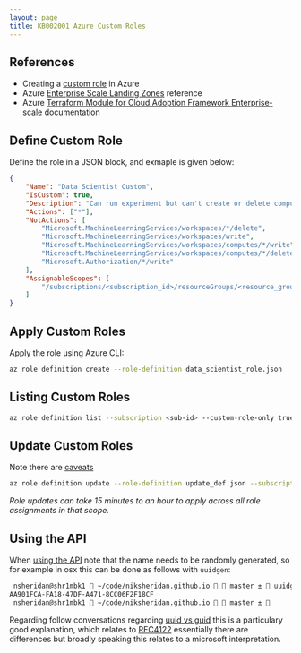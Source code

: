 ```yaml
---
layout: page
title: KB002001 Azure Custom Roles
---
```


## References

* Creating a [custom role](https://docs.microsoft.com/en-us/azure/machine-learning/how-to-assign-roles#create-custom-role) in Azure
* Azure [Enterprise Scale Landing Zones](https://docs.microsoft.com/en-us/azure/cloud-adoption-framework/ready/enterprise-scale/terraform-module-caf-enterprise-scale) reference
* Azure [Terraform Module for Cloud Adoption Framework Enterprise-scale](https://registry.terraform.io/modules/Azure/caf-enterprise-scale/azurerm/latest) documentation

## Define Custom Role

Define the role in a JSON block, and exmaple is given below:

```json
{
    "Name": "Data Scientist Custom",
    "IsCustom": true,
    "Description": "Can run experiment but can't create or delete compute.",
    "Actions": ["*"],
    "NotActions": [
        "Microsoft.MachineLearningServices/workspaces/*/delete",
        "Microsoft.MachineLearningServices/workspaces/write",
        "Microsoft.MachineLearningServices/workspaces/computes/*/write",
        "Microsoft.MachineLearningServices/workspaces/computes/*/delete", 
        "Microsoft.Authorization/*/write"
    ],
    "AssignableScopes": [
        "/subscriptions/<subscription_id>/resourceGroups/<resource_group_name>/providers/Microsoft.MachineLearningServices/workspaces/<workspace_name>"
    ]
}
```

## Apply Custom Roles

Apply the role using Azure CLI:

```bash
az role definition create --role-definition data_scientist_role.json
```

## Listing Custom Roles

```bash
az role definition list --subscription <sub-id> --custom-role-only true
```

## Update Custom Roles

Note there are [caveats](https://docs.microsoft.com/en-us/azure/machine-learning/how-to-assign-roles#update-a-custom-role)

```bash
az role definition update --role-definition update_def.json --subscription <sub-id>
```

*Role updates can take 15 minutes to an hour to apply across all role assignments in that scope.*

## Using the API

When [using the API](https://docs.microsoft.com/en-us/azure/role-based-access-control/custom-roles-rest#create-a-custom-role)
note that the name needs to be randomly generated, so for example in osx this can be done as follows with ```uuidgen```:

```zsh
 nsheridan@shr1mbk1  ~/code/niksheridan.github.io   master ±  uuidgen
AA901FCA-FA18-47DF-A471-8CC06F2F18CF
 nsheridan@shr1mbk1  ~/code/niksheridan.github.io   master ± 
```

Regarding follow conversations regarding [uuid vs guid](https://stackoverflow.com/questions/246930/is-there-any-difference-between-a-guid-and-a-uuid)
this is a particulary good explanation, which relates to [RFC4122](https://datatracker.ietf.org/doc/html/rfc4122#section-4.1.1)
essentially there are differences but broadly speaking this relates to a microsoft
interpretation.
